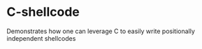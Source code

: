 # C-shellcode
Demonstrates how one can leverage C to easily write positionally independent shellcodes
